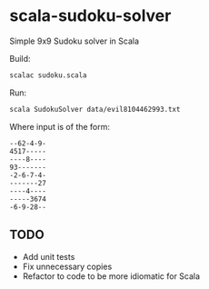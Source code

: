 # scala-sudoku-solver

Simple 9x9 Sudoku solver in Scala

Build:

```bash
scalac sudoku.scala
```

Run:

```bash
scala SudokuSolver data/evil8104462993.txt
```

Where input is of the form:
```
--62-4-9-
4517-----
----8----
93-------
-2-6-7-4-
-------27
----4----
-----3674
-6-9-28--

```

## TODO

- Add unit tests
- Fix unnecessary copies
- Refactor to code to be more idiomatic for Scala